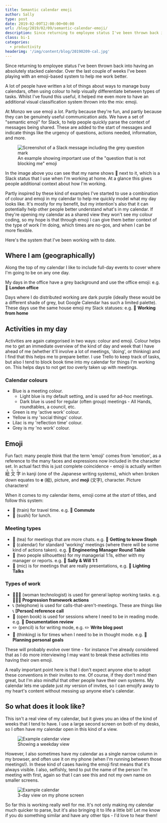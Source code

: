 ```yaml
---
title: Semantic calendar emoji
author: Sally
type: post
date: 2019-02-09T12:00:00+00:00
url: /blog/2019/02/09/semantic-calendar-emoji/
description: Since returning to employee status I've been thrown back into having an absolutely stacked calendar. Over the last couple of weeks I've been playing with an emoji-based system to help me work better.
class: bi-1
categories:
  - productivity
headerimg: '/img/content/blog/20190209-cal.jpg'
---
```


<p class="lede">Since returning to employee status I've been thrown back into having an absolutely stacked calendar. Over the last couple of weeks I've been playing with an emoji-based system to help me work better.</p>

A lot of people have written a lot of things about ways to manage busy calendars, often using colour to help visually differentiate between types of tasks. Whilst I've found this useful, it helped me even more to have an additional visual classification system thrown into the mix: emoji.

At Monzo we use emoji a _lot_. Partly because they're fun, and partly because they can be genuinely useful communication aids. We have a set of "semantic emoji" for Slack, to help people quickly parse the context of messages being shared. These are added to the start of messages and indicate things like the urgency of questions, actions needed, information, and more.

<figure>
<img src="/img/content/blog/20190209-cats.png" alt="Screenshot of a Slack message including the grey question mark" />
<figcaption>An example showing important use of the "question that is not blocking me" emoji</figcaption>
</figure>

In the image above you can see that my name shows 🏡 next to it, which is a Slack status that I use when I'm working at home. At a glance this gives people additional context about how I'm working.

Partly inspired by these kind of examples I've started to use a combination of colour and emoji in my calendar to help me quickly model what my day looks like. It's mostly for my benefit, but my intention's also that it can potentially help other people better understand what's in my calendar. If they're opening my calendar as a shared view they won't see my colour coding, so my hope is that through emoji I can give them better context of the type of work I'm doing, which times are no-gos, and when I can be more flexible.

Here's the system that I've been working with to date.

## Where I am (geographically)

Along the top of my calendar I like to include full-day events to cover where I'm going to be on any one day.

My days in the office have a grey background and use the office emoji: e.g. 🏢 **London office**

Days where I do distributed working are dark purple (ideally these would be a different shade of grey, but Google Calendar has such a limited palette). These days use the same house emoji my Slack statuses: e.g. 🏡 **Working from home**

## Activities in my day

Activities are again categorised in two ways: colour and emoji. Colour helps me to get an immediate overview of the kind of day and week that I have ahead of me (whether it'll involve a lot of meetings, 'doing', or thinking) and I find that this helps me to prepare better. I use Trello to keep track of tasks, but also I tend to block book time into my calendar for things I'm working on. This helps days to not get _too_ overly taken up with meetings.

### Calendar colours

- Blue is a meeting colour.
    - Light blue is my default setting, and is used for ad-hoc meetings.
    - Dark blue is used for regular (often group) meetings - All Hands, roundtables, a council, etc.
- Green is my 'active work' colour.
- Yellow is my 'social things' colour.
- Lilac is my 'reflection time' colour.
- Grey is my 'no work' colour.

## Emoji

<p>Fun fact: many people think that the term 'emoji' comes from 'emotion', as a reference to the many faces and expressions now included in the character set. In actual fact this is just complete coincidence - emoji is actually written
<ruby>
  絵 <rp>(</rp><rt>え</rt><rp>)</rp>
  文 <rp>(</rp><rt>も</rt><rp>)</rp>
  字 <rp>(</rp><rt>じ</rt><rp>)</rp>
</ruby>
in kanji (one of the Japanese writing systems), which when broken down equates to <b>e</b> (絵), picture, and <b>moji</b> (文字), character. Picture characters!</p>

When it comes to my calendar items, emoji come at the _start_ of titles, and follow this system:

* 🚆 (train) for travel time. e.g. 🚆 **Commute**
* 🍣 (sushi) for lunch.

### Meeting types

- 🍵 (tea) for meetings that are more chats. e.g. 🍵 **Getting to know Steph**
- 📆 (calendar) for standard 'working' meetings (where there will be some kind of actions taken). e.g. 📆 **Engineering Manager Round Table**
- 👥 (two people silhouettes) for my managerial 1:1s, either with my manager or reports. e.g. 👥 **Sally & Will 1:1**
- 🎤 (mic) is for meetings that are really presentations, e.g. 🎤 **Lighting Talks**

### Types of work

- 👩🏻‍💻 (woman technologist) is used for general laptop working tasks. e.g. 👩🏻‍💻 **Progression framework actions**
- 📞 (telephone) is used for calls-that-aren't-meetings. These are things like 📞 **[Person] reference call**
- 📖 (open book) is used for sessions where I need to be in reading mode. e.g. 📖 **Documentation review**
- ✏️ (pencil) is for writing mode, e.g. ✏️ **Write blog post**
- 🤔 (thinking) is for times when I need to be in thought mode. e.g. 🤔 **Planning personal goals**

These will probably evolve over time - for instance I've already considered that as I do more interviewing I may want to break these activities into having their own emoji.

A really important point here is that I don't expect anyone else to adopt these conventions in their invites to me. Of course, if they don't mind then great, but I'm also mindful that other people have their own systems. My calendar lets me update just _my_ version of invites, so I can emojify away to my heart's content without messing up anyone else's calendar.

## So what does it look like?
This isn't a real view of my calendar, but it gives you an idea of the kind of weeks that I tend to have. I use a large second screen on both of my desks, so I often have my calendar open in this kind of a view.

<figure>
<img src="/img/content/blog/20190209-cal.jpg" alt="Example calendar view" />
<figcaption>Showing a weekday view</figcaption>
</figure>

However, I also sometimes have my calendar as a single narrow column in my browser, and often use it on my phone (when I'm running between those meetings!). In these kind of cases having the emoji first means that it's always visible. I also, selfishly, tend to put the name of the person I'm meeting with first, again so that I can see this and not my own name on smaller screens.

<figure>
<img src="/img/content/blog/20190209-longcal.jpg" alt="Example calendar" />
<figcaption>3-day view on my phone screen</figcaption>
</figure>

So far this is working really well for me. It's not only making my calendar much quicker to parse, but it's also bringing it to life a little bit! Let me know if you do something similar and have any other tips - I'd love to hear them!